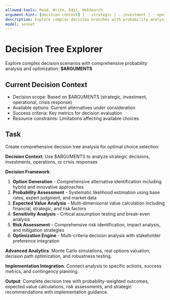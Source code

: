 ```yaml
---
allowed-tools: Read, Write, Edit, WebSearch
argument-hint: [decision-context] | --strategic | --investment | --operational | --crisis-response
description: Explore complex decision branches with probability analysis, expected value calculation, and optimization
model: sonnet
---
```


# Decision Tree Explorer

Explore complex decision scenarios with comprehensive probability analysis and optimization: **$ARGUMENTS**

## Current Decision Context

- Decision scope: Based on $ARGUMENTS (strategic, investment, operational, crisis response)
- Available options: Current alternatives under consideration
- Success criteria: Key metrics for decision evaluation
- Resource constraints: Limitations affecting available choices

## Task

Create comprehensive decision tree analysis for optimal choice selection:

**Decision Context**: Use $ARGUMENTS to analyze strategic decisions, investments, operations, or crisis responses

**Decision Framework**:
1. **Option Generation** - Comprehensive alternative identification including hybrid and innovative approaches
2. **Probability Assessment** - Systematic likelihood estimation using base rates, expert judgment, and market data
3. **Expected Value Analysis** - Multi-dimensional value calculation including financial, strategic, and risk factors
4. **Sensitivity Analysis** - Critical assumption testing and break-even analysis
5. **Risk Assessment** - Comprehensive risk identification, impact analysis, and mitigation strategies
6. **Optimization Engine** - Multi-criteria decision analysis with stakeholder preference integration

**Advanced Analytics**: Monte Carlo simulations, real options valuation, decision path optimization, and robustness testing.

**Implementation Integration**: Connect analysis to specific actions, success metrics, and contingency planning.

**Output**: Complete decision tree with probability-weighted outcomes, expected value calculations, risk assessments, and strategic recommendations with implementation guidance.
